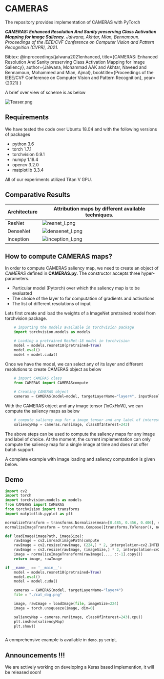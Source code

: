 # CAMERAS

The repository provides implementation of CAMERAS with PyTorch

*__CAMERAS: Enhanced Resolution And Sanity preserving Class Activation Mapping for image Saliency__. Jalwana, Akhtar, Mian, Bennamoun. Proceedings of the IEEE/CVF Conference on Computer Vision and Pattern Recognition (CVPR), 2021.*

Bibtex:
@inproceedings{jalwana2021enhanced,
  title={CAMERAS: Enhanced Resolution And Sanity preserving Class Activation Mapping for image Saliency},
  author={Jalwana, Mohammad AAK and Akhtar, Naveed and Bennamoun, Mohammed and Mian, Ajmal},
  booktitle={Proceedings of the IEEE/CVF Conference on Computer Vision and Pattern Recognition},
  year={2021}
}


A brief over view of scheme is as below 

![Teaser.png](https://github.com/VisMIL/CAMERAS/blob/main/figs/Teaser.png)

## Requirements
We have tested the code over Ubuntu 18.04 and with the following versions of packages

* python 3.6
* torch 1.7.1
* torchvision 0.9.1
* numpy 1.19.4
* opencv 3.2.0
* matplotlib 3.3.4

All of our experiments utilized Titan V GPU. 

## Comparative Results
Architecture  | Attribution maps by different available techniques. 
------------- | -------------
ResNet     | ![resnet_l.png](https://github.com/VisMIL/CAMERAS/blob/main/figs/resnet_l.png)
DenseNet   | ![densenet_l.png](https://github.com/VisMIL/CAMERAS/blob/main/figs/densenet_l.png)
Inception  | ![inception_l.png](https://github.com/VisMIL/CAMERAS/blob/main/figs/inception_l.png)

## How to compute CAMERAS maps?
In order to compute CAMERAS saliency map, we need to create an object of _CAMERAS_ defined in  **CAMERAS.py**.  The constructor accepts three hyper-parameters. 
* Particular model (Pytorch) over which the saliency map is to be evaluated
* The choice of the layer to for computation of gradients and activations 
* The list of different resolutions of input

Lets first create and load the weights of a ImageNet pretrained model from torchvision package. 

```python
    # importing the models available in torchvision package
    import torchvision.models as models

    # Loading a pretrained ResNet-18 model in torchvision
    model = models.resnet18(pretrained=True)
    model.eval()
    model = model.cuda()
```
Once we have the model, we can select any of its layer and different resolutions to create CAMERAS object as below 

```python
    # import CAMERAS class
    from CAMERAS import CAMERAScompute
    
    # Creating CAMERAS object
    cameras = CAMERAS(model=model, targetLayerName="layer4", inputResolutions=[224, 324, 424, 524])

```
With the CAMERAS object and any image tensor (1xCxHxW), we can compute the saliency maps as below

```python
    # compute saliency map for a image tensor and any label of interest
    saliencyMap = cameras.run(image, classOfInterest=243)
```
The above steps can be used to compute the saliency maps for any image and label of choice. At the moment, the current implementation can only compute the saliency map for a single image at time and does not offer batch support. 

A complete example with image loading and saliency computation is given below. 

## Demo 

```python
import cv2
import torch
import torchvision.models as models
from CAMERAS import CAMERAS
from torchvision import transforms
import matplotlib.pyplot as plt

normalizeTransform = transforms.Normalize(mean=[0.485, 0.456, 0.406], std=[0.229, 0.224, 0.225])
normalizeImageTransform = transforms.Compose([transforms.ToTensor(), normalizeTransform])

def loadImage(imagePath, imageSize):
    rawImage = cv2.imread(imagePath)compute
    rawImage = cv2.resize(rawImage, (224,) * 2, interpolation=cv2.INTER_LINEAR)
    rawImage = cv2.resize(rawImage, (imageSize,) * 2, interpolation=cv2.INTER_LINEAR)
    image = normalizeImageTransform(rawImage[..., ::-1].copy())
    return image, rawImage

if __name__ == '__main__':
    model = models.resnet18(pretrained=True)
    model.eval()
    model = model.cuda()

    cameras = CAMERAS(model, targetLayerName="layer4")
    file = "./cat_dog.png"

    image, rawImage = loadImage(file, imageSize=224)
    image = torch.unsqueeze(image, dim=0)

    saliencyMap = cameras.run(image, classOfInterest=243).cpu()
    plt.imshow(saliencyMap)
    plt.show()



``` 
A comprehensive example is available in `demo.py` script. 

## Announcements !!!
We are actively working on developing a Keras based implemention, it will be released soon!
